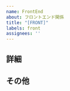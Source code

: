```yaml
---
name: FrontEnd
about: フロントエンド関係
title: "[FRONT]"
labels: front
assignees: ''
---
```


## 詳細

## その他